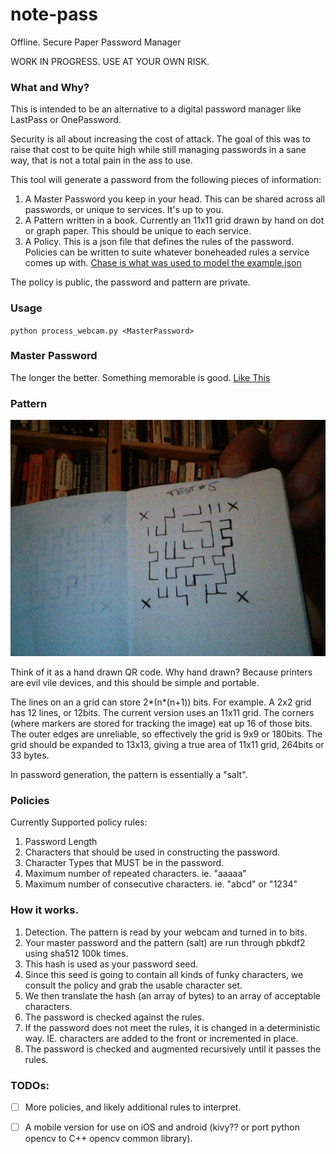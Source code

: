 # note-pass
Offline. Secure Paper Password Manager

WORK IN PROGRESS. USE AT YOUR OWN RISK.

### What and Why?

This is intended to be an alternative to a digital password manager like LastPass or OnePassword.

Security is all about increasing the cost of attack. The goal of this was to raise that cost to be quite high while still managing passwords in a sane way,
that is not a total pain in the ass to use.

This tool will generate a password from the following pieces of information:
1. A Master Password you keep in your head. This can be shared across all passwords, or unique to services. It's up to you.
2. A Pattern written in a book. Currently an 11x11 grid drawn by hand on dot or graph paper. This should be unique to each service.
3. A Policy. This is a json file that defines the rules of the password. Policies can be written to suite whatever boneheaded rules a service comes up with. [Chase is what was used to model the example.json](https://github.com/duffn/dumb-password-rules)

The policy is public, the password and pattern are private.

### Usage

`python process_webcam.py <MasterPassword>`

### Master Password

The longer the better. Something memorable is good. [Like This](https://xkcd.com/936/)

### Pattern

![Pattern Image](/test_pattern_5.jpg?raw=true)

Think of it as a hand drawn QR code. Why hand drawn? Because printers are evil vile devices, and this should be simple and portable.

The lines on an a grid can store 2*(n*(n+1)) bits. For example. A 2x2 grid has 12 lines, or 12bits.
The current version uses an 11x11 grid. The corners (where markers are stored for tracking the image) eat up 16 of those bits.
The outer edges are unreliable, so effectively the grid is 9x9 or 180bits. The grid should be expanded to 13x13, giving a true
area of 11x11 grid, 264bits or 33 bytes.

In password generation, the pattern is essentially a "salt".

### Policies
Currently Supported policy rules:
1. Password Length
2. Characters that should be used in constructing the password.
3. Character Types that MUST be in the password.
4. Maximum number of repeated characters. ie. "aaaaa"
5. Maximum number of consecutive characters. ie. "abcd" or "1234"

### How it works.

1. Detection. The pattern is read by your webcam and turned in to bits.
2. Your master password and the pattern (salt) are run through pbkdf2 using sha512 100k times.
3. This hash is used as your password seed.
4. Since this seed is going to contain all kinds of funky characters, we consult the policy and grab the usable character set.
5. We then translate the hash (an array of bytes) to an array of acceptable characters.
6. The password is checked against the rules.
7. If the password does not meet the rules, it is changed in a deterministic way. IE. characters are added to the front or incremented in place.
8. The password is checked and augmented recursively until it passes the rules.

### TODOs:

- [ ] More policies, and likely additional rules to interpret.
- [ ] A mobile version for use on iOS and android (kivy?? or port python opencv to C++ opencv common library).

